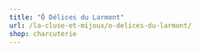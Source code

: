 ```yaml
---
title: "Ô Délices du Larmont"
url: /la-cluse-et-mijoux/o-delices-du-larmont/
shop: charcuterie
---
```

